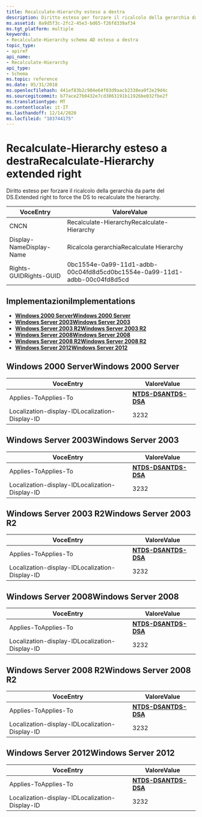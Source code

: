 ```yaml
---
title: Recalculate-Hierarchy esteso a destra
description: Diritto esteso per forzare il ricalcolo della gerarchia da parte del DS.
ms.assetid: 8a9d5f3c-2fc2-45e3-bd65-f26fd339af34
ms.tgt_platform: multiple
keywords:
- Recalculate-Hierarchy schema AD esteso a destra
topic_type:
- apiref
api_name:
- Recalculate-Hierarchy
api_type:
- Schema
ms.topic: reference
ms.date: 05/31/2018
ms.openlocfilehash: 441ef83b2c904e64f03d9aacb2338ea9f2e29d4c
ms.sourcegitcommit: b77ace27b0432e7cd3863191b11926be032fbe2f
ms.translationtype: MT
ms.contentlocale: it-IT
ms.lasthandoff: 12/14/2020
ms.locfileid: "103744175"
---
```

# <a name="recalculate-hierarchy-extended-right"></a><span data-ttu-id="02d85-104">Recalculate-Hierarchy esteso a destra</span><span class="sxs-lookup"><span data-stu-id="02d85-104">Recalculate-Hierarchy extended right</span></span>

<span data-ttu-id="02d85-105">Diritto esteso per forzare il ricalcolo della gerarchia da parte del DS.</span><span class="sxs-lookup"><span data-stu-id="02d85-105">Extended right to force the DS to recalculate the hierarchy.</span></span>



| <span data-ttu-id="02d85-106">Voce</span><span class="sxs-lookup"><span data-stu-id="02d85-106">Entry</span></span> | <span data-ttu-id="02d85-107">Valore</span><span class="sxs-lookup"><span data-stu-id="02d85-107">Value</span></span> |
|--------------|--------------------------------------|
| <span data-ttu-id="02d85-108">CN</span><span class="sxs-lookup"><span data-stu-id="02d85-108">CN</span></span>           | <span data-ttu-id="02d85-109">Recalculate-Hierarchy</span><span class="sxs-lookup"><span data-stu-id="02d85-109">Recalculate-Hierarchy</span></span>                |
| <span data-ttu-id="02d85-110">Display-Name</span><span class="sxs-lookup"><span data-stu-id="02d85-110">Display-Name</span></span> | <span data-ttu-id="02d85-111">Ricalcola gerarchia</span><span class="sxs-lookup"><span data-stu-id="02d85-111">Recalculate Hierarchy</span></span>                |
| <span data-ttu-id="02d85-112">Rights-GUID</span><span class="sxs-lookup"><span data-stu-id="02d85-112">Rights-GUID</span></span>  | <span data-ttu-id="02d85-113">0bc1554e-0a99-11d1-adbb-00c04fd8d5cd</span><span class="sxs-lookup"><span data-stu-id="02d85-113">0bc1554e-0a99-11d1-adbb-00c04fd8d5cd</span></span> |



## <a name="implementations"></a><span data-ttu-id="02d85-114">Implementazioni</span><span class="sxs-lookup"><span data-stu-id="02d85-114">Implementations</span></span>

-   [<span data-ttu-id="02d85-115">**Windows 2000 Server**</span><span class="sxs-lookup"><span data-stu-id="02d85-115">**Windows 2000 Server**</span></span>](#windows-2000-server)
-   [<span data-ttu-id="02d85-116">**Windows Server 2003**</span><span class="sxs-lookup"><span data-stu-id="02d85-116">**Windows Server 2003**</span></span>](#windows-server-2003)
-   [<span data-ttu-id="02d85-117">**Windows Server 2003 R2**</span><span class="sxs-lookup"><span data-stu-id="02d85-117">**Windows Server 2003 R2**</span></span>](#windows-server-2003-r2)
-   [<span data-ttu-id="02d85-118">**Windows Server 2008**</span><span class="sxs-lookup"><span data-stu-id="02d85-118">**Windows Server 2008**</span></span>](#windows-server-2008)
-   [<span data-ttu-id="02d85-119">**Windows Server 2008 R2**</span><span class="sxs-lookup"><span data-stu-id="02d85-119">**Windows Server 2008 R2**</span></span>](#windows-server-2008-r2)
-   [<span data-ttu-id="02d85-120">**Windows Server 2012**</span><span class="sxs-lookup"><span data-stu-id="02d85-120">**Windows Server 2012**</span></span>](#windows-server-2012)

## <a name="windows-2000-server"></a><span data-ttu-id="02d85-121">Windows 2000 Server</span><span class="sxs-lookup"><span data-stu-id="02d85-121">Windows 2000 Server</span></span>



| <span data-ttu-id="02d85-122">Voce</span><span class="sxs-lookup"><span data-stu-id="02d85-122">Entry</span></span> | <span data-ttu-id="02d85-123">Valore</span><span class="sxs-lookup"><span data-stu-id="02d85-123">Value</span></span> |
|-------------------------|------------------------------------------|
| <span data-ttu-id="02d85-124">Applies-To</span><span class="sxs-lookup"><span data-stu-id="02d85-124">Applies-To</span></span>              | [<span data-ttu-id="02d85-125">**NTDS-DSA**</span><span class="sxs-lookup"><span data-stu-id="02d85-125">**NTDS-DSA**</span></span>](c-ntdsdsa.md)<br/> |
| <span data-ttu-id="02d85-126">Localization-display-ID</span><span class="sxs-lookup"><span data-stu-id="02d85-126">Localization-Display-ID</span></span> | <span data-ttu-id="02d85-127">32</span><span class="sxs-lookup"><span data-stu-id="02d85-127">32</span></span>                                       |



## <a name="windows-server-2003"></a><span data-ttu-id="02d85-128">Windows Server 2003</span><span class="sxs-lookup"><span data-stu-id="02d85-128">Windows Server 2003</span></span>



| <span data-ttu-id="02d85-129">Voce</span><span class="sxs-lookup"><span data-stu-id="02d85-129">Entry</span></span> | <span data-ttu-id="02d85-130">Valore</span><span class="sxs-lookup"><span data-stu-id="02d85-130">Value</span></span> |
|-------------------------|------------------------------------------|
| <span data-ttu-id="02d85-131">Applies-To</span><span class="sxs-lookup"><span data-stu-id="02d85-131">Applies-To</span></span>              | [<span data-ttu-id="02d85-132">**NTDS-DSA**</span><span class="sxs-lookup"><span data-stu-id="02d85-132">**NTDS-DSA**</span></span>](c-ntdsdsa.md)<br/> |
| <span data-ttu-id="02d85-133">Localization-display-ID</span><span class="sxs-lookup"><span data-stu-id="02d85-133">Localization-Display-ID</span></span> | <span data-ttu-id="02d85-134">32</span><span class="sxs-lookup"><span data-stu-id="02d85-134">32</span></span>                                       |



## <a name="windows-server-2003-r2"></a><span data-ttu-id="02d85-135">Windows Server 2003 R2</span><span class="sxs-lookup"><span data-stu-id="02d85-135">Windows Server 2003 R2</span></span>



| <span data-ttu-id="02d85-136">Voce</span><span class="sxs-lookup"><span data-stu-id="02d85-136">Entry</span></span> | <span data-ttu-id="02d85-137">Valore</span><span class="sxs-lookup"><span data-stu-id="02d85-137">Value</span></span> |
|-------------------------|------------------------------------------|
| <span data-ttu-id="02d85-138">Applies-To</span><span class="sxs-lookup"><span data-stu-id="02d85-138">Applies-To</span></span>              | [<span data-ttu-id="02d85-139">**NTDS-DSA**</span><span class="sxs-lookup"><span data-stu-id="02d85-139">**NTDS-DSA**</span></span>](c-ntdsdsa.md)<br/> |
| <span data-ttu-id="02d85-140">Localization-display-ID</span><span class="sxs-lookup"><span data-stu-id="02d85-140">Localization-Display-ID</span></span> | <span data-ttu-id="02d85-141">32</span><span class="sxs-lookup"><span data-stu-id="02d85-141">32</span></span>                                       |



## <a name="windows-server-2008"></a><span data-ttu-id="02d85-142">Windows Server 2008</span><span class="sxs-lookup"><span data-stu-id="02d85-142">Windows Server 2008</span></span>



| <span data-ttu-id="02d85-143">Voce</span><span class="sxs-lookup"><span data-stu-id="02d85-143">Entry</span></span> | <span data-ttu-id="02d85-144">Valore</span><span class="sxs-lookup"><span data-stu-id="02d85-144">Value</span></span> |
|-------------------------|------------------------------------------|
| <span data-ttu-id="02d85-145">Applies-To</span><span class="sxs-lookup"><span data-stu-id="02d85-145">Applies-To</span></span>              | [<span data-ttu-id="02d85-146">**NTDS-DSA**</span><span class="sxs-lookup"><span data-stu-id="02d85-146">**NTDS-DSA**</span></span>](c-ntdsdsa.md)<br/> |
| <span data-ttu-id="02d85-147">Localization-display-ID</span><span class="sxs-lookup"><span data-stu-id="02d85-147">Localization-Display-ID</span></span> | <span data-ttu-id="02d85-148">32</span><span class="sxs-lookup"><span data-stu-id="02d85-148">32</span></span>                                       |



## <a name="windows-server-2008-r2"></a><span data-ttu-id="02d85-149">Windows Server 2008 R2</span><span class="sxs-lookup"><span data-stu-id="02d85-149">Windows Server 2008 R2</span></span>



| <span data-ttu-id="02d85-150">Voce</span><span class="sxs-lookup"><span data-stu-id="02d85-150">Entry</span></span> | <span data-ttu-id="02d85-151">Valore</span><span class="sxs-lookup"><span data-stu-id="02d85-151">Value</span></span> |
|-------------------------|------------------------------------------|
| <span data-ttu-id="02d85-152">Applies-To</span><span class="sxs-lookup"><span data-stu-id="02d85-152">Applies-To</span></span>              | [<span data-ttu-id="02d85-153">**NTDS-DSA**</span><span class="sxs-lookup"><span data-stu-id="02d85-153">**NTDS-DSA**</span></span>](c-ntdsdsa.md)<br/> |
| <span data-ttu-id="02d85-154">Localization-display-ID</span><span class="sxs-lookup"><span data-stu-id="02d85-154">Localization-Display-ID</span></span> | <span data-ttu-id="02d85-155">32</span><span class="sxs-lookup"><span data-stu-id="02d85-155">32</span></span>                                       |



## <a name="windows-server-2012"></a><span data-ttu-id="02d85-156">Windows Server 2012</span><span class="sxs-lookup"><span data-stu-id="02d85-156">Windows Server 2012</span></span>



| <span data-ttu-id="02d85-157">Voce</span><span class="sxs-lookup"><span data-stu-id="02d85-157">Entry</span></span> | <span data-ttu-id="02d85-158">Valore</span><span class="sxs-lookup"><span data-stu-id="02d85-158">Value</span></span> |
|-------------------------|------------------------------------------|
| <span data-ttu-id="02d85-159">Applies-To</span><span class="sxs-lookup"><span data-stu-id="02d85-159">Applies-To</span></span>              | [<span data-ttu-id="02d85-160">**NTDS-DSA**</span><span class="sxs-lookup"><span data-stu-id="02d85-160">**NTDS-DSA**</span></span>](c-ntdsdsa.md)<br/> |
| <span data-ttu-id="02d85-161">Localization-display-ID</span><span class="sxs-lookup"><span data-stu-id="02d85-161">Localization-Display-ID</span></span> | <span data-ttu-id="02d85-162">32</span><span class="sxs-lookup"><span data-stu-id="02d85-162">32</span></span>                                       |



 

 





